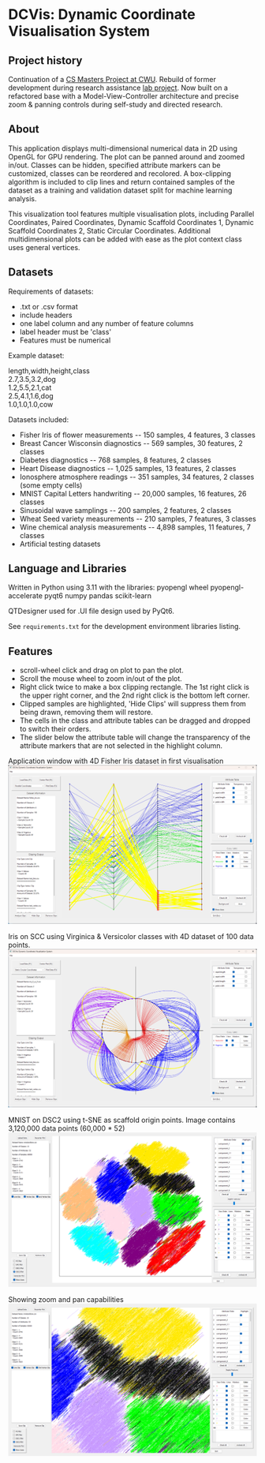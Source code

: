 # DCVis: Dynamic Coordinate Visualisation System

## Project history

Continuation of a [CS Masters Project at CWU](https://github.com/Charles57-CWU/DSCVis).
Rebuild of former development during research assistance [lab project](https://github.com/CWU-VKD-LAB/DCVis).
Now built on a refactored base with a Model-View-Controller architecture and precise zoom & panning controls during self-study and directed research.

## About

This application displays multi-dimensional numerical data in 2D using OpenGL for GPU rendering. The plot can be panned around and zoomed in/out. Classes can be hidden, specified attribute markers can be customized, classes can be reordered and recolored. A box-clipping algorithm is included to clip lines and return contained samples of the dataset as a training and validation dataset split for machine learning analysis.

This visualization tool features multiple visualisation plots, including Parallel Coordinates, Paired Coordinates, Dynamic Scaffold Coordinates 1, Dynamic Scaffold Coordinates 2, Static Circular Coordinates. Additional multidimensional plots can be added with ease as the plot context class uses general vertices.

## Datasets

Requirements of datasets:

- .txt or .csv format
- include headers
- one label column and any number of feature columns
- label header must be 'class'
- Features must be numerical

Example dataset:

length,width,height,class  
2.7,3.5,3.2,dog  
1.2,5.5,2.1,cat  
2.5,4.1,1.6,dog  
1.0,1.0,1.0,cow

Datasets included:

- Fisher Iris of flower measurements -- 150 samples, 4 features, 3 classes
- Breast Cancer Wisconsin diagnostics -- 569 samples, 30 features, 2 classes
- Diabetes diagnostics -- 768 samples, 8 features, 2 classes
- Heart Disease diagnostics -- 1,025 samples, 13 features, 2 classes
- Ionosphere atmosphere readings -- 351 samples, 34 features, 2 classes (some empty cells)
- MNIST Capital Letters handwriting -- 20,000 samples, 16 features, 26 classes
- Sinusoidal wave samplings -- 200 samples, 2 features, 2 classes
- Wheat Seed variety measurements -- 210 samples, 7 features, 3 classes
- Wine chemical analysis measurements -- 4,898 samples, 11 features, 7 classes
- Artificial testing datasets

## Language and Libraries

Written in Python using 3.11 with the libraries:
pyopengl wheel pyopengl-accelerate pyqt6 numpy pandas scikit-learn

QTDesigner used for .UI file design used by PyQt6.

See `requirements.txt` for the development environment libraries listing.

## Features

- scroll-wheel click and drag on plot to pan the plot.
- Scroll the mouse wheel to zoom in/out of the plot.
- Right click twice to make a box clipping rectangle. The 1st right click is the upper right corner, and the 2nd right click is the bottom left corner.
- Clipped samples are highlighted, 'Hide Clips' will suppress them from being drawn, removing them will restore.
- The cells in the class and attribute tables can be dragged and dropped to switch their orders.
- The slider below the attribute table will change the transparency of the attribute markers that are not selected in the highlight column.

Application window with 4D Fisher Iris dataset in first visualisation
![window](/screenshots/APP_WINDOW.png)

Iris on SCC using Virginica & Versicolor classes with 4D dataset of 100 data points.
![scc](/screenshots/CC.png)

MNIST on DSC2 using t-SNE as scaffold origin points. Image contains 3,120,000 data points (60,000 * 52)
![mnist](/screenshots/MNIST.png)

Showing zoom and pan capabilities
![mnist](/screenshots/MNIST_ZOOM.png)
